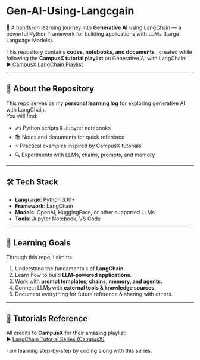 # Gen-AI-Using-Langcgain

🚀 A hands-on learning journey into **Generative AI** using [LangChain](https://www.langchain.com/) — a powerful Python framework for building applications with LLMs (Large Language Models).  

This repository contains **codes, notebooks, and documents** I created while following the **CampusX tutorial playlist** on Generative AI with LangChain:  
▶️ [CampusX LangChain Playlist](https://www.youtube.com/playlist?list=PLKnIA16_RmvaTbihpo4MtzVm4XOQa0ER0)

---

## 📌 About the Repository

This repo serves as my **personal learning log** for exploring generative AI with LangChain.  
You will find:
- ✍️ Python scripts & Jupyter notebooks  
- 📚 Notes and documents for quick reference  
- ⚡ Practical examples inspired by CampusX tutorials  
- 🔍 Experiments with LLMs, chains, prompts, and memory  

---

## 🛠️ Tech Stack

- **Language**: Python 3.10+  
- **Framework**: LangChain  
- **Models**: OpenAI, HuggingFace, or other supported LLMs  
- **Tools**: Jupyter Notebook, VS Code  

---

## 🎯 Learning Goals

Through this repo, I aim to:  
1. Understand the fundamentals of **LangChain**.  
2. Learn how to build **LLM-powered applications**.  
3. Work with **prompt templates, chains, memory, and agents**.  
4. Connect LLMs with **external tools & knowledge sources**.  
5. Document everything for future reference & sharing with others. 

---

## 📖 Tutorials Reference

All credits to **CampusX** for their amazing playlist:  
▶️ [LangChain Tutorial Series (CampusX)](https://www.youtube.com/playlist?list=PLKnIA16_RmvaTbihpo4MtzVm4XOQa0ER0)  

I am learning step-by-step by coding along with this series.  
